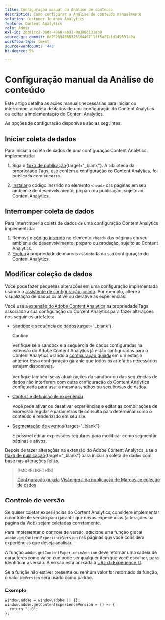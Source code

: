 ```yaml
---
title: Configuração manual da Análise de conteúdo
description: Como configurar a Análise de conteúdo manualmente
solution: Customer Journey Analytics
feature: Content Analytics
role: Admin
exl-id: 2b2d1cc2-36da-4960-ab31-0a398d131ab8
source-git-commit: 6d23203468032510446711ff5a874fd149531a9a
workflow-type: tm+mt
source-wordcount: '448'
ht-degree: 5%

---
```


# Configuração manual da Análise de conteúdo

Este artigo detalha as ações manuais necessárias para iniciar ou interromper a coleta de dados de uma configuração do Content Analytics ou editar a implementação do Content Analytics.

As opções de configuração disponíveis são as seguintes:

## Iniciar coleta de dados

Para iniciar a coleta de dados de uma configuração Content Analytics implementada:

1. Siga o [fluxo de publicação](https://experienceleague.adobe.com/en/docs/experience-platform/tags/publish/overview){target="_blank"}. A biblioteca da propriedade Tags, que contém a configuração do Content Analytics, foi publicada com sucesso.

1. [Instalar](https://experienceleague.adobe.com/en/docs/experience-platform/tags/publish/environments/environments#installation) o código inserido no elemento `<head>` das páginas em seu ambiente de desenvolvimento, preparo ou publicação, sujeito ao Content Analytics.


## Interromper coleta de dados

Para interromper a coleta de dados de uma configuração Content Analytics implementada:

1. Remova o [código inserido](https://experienceleague.adobe.com/en/docs/experience-platform/tags/publish/environments/environments) no elemento `<head>` das páginas em seu ambiente de desenvolvimento, preparo ou produção, sujeito ao Content Analytics.
1. [Exclua](https://experienceleague.adobe.com/en/docs/experience-platform/tags/publish/overview) a propriedade de marcas associada da sua configuração do Content Analytics.



## Modificar coleção de dados

Você pode fazer pequenas alterações em uma configuração implementada usando o [assistente de configuração guiado](guided.md). Por exemplo, altere a visualização de dados ou ative ou desative as experiências.

Você usa a [extensão do Adobe Content Analytics](https://experienceleague.adobe.com/en/docs/experience-platform/tags/extensions/client/content-analytics/overview) na propriedade Tags associada à sua configuração do Content Analytics para fazer alterações nos seguintes artefatos:

* [Sandbox e sequência de dados](https://experienceleague.adobe.com/en/docs/experience-platform/tags/extensions/client/content-analytics/overview#configure-datastreams){target="_blank"}.

  >[!CAUTION]
  >
  >Verifique se a sandbox e a sequência de dados configuradas na extensão do Adobe Content Analytics já estão configuradas para o Content Analytics usando a [configuração guiada](guided.md) em um estágio anterior. Essa configuração garante que todos os artefatos necessários estejam disponíveis.<br/><br/>Verifique também se as atualizações da sandbox ou das sequências de dados não interferem com outra configuração do Content Analytics configurada para usar a mesma sandbox ou sequências de dados.
  >

* [Captura e definição de experiência](https://experienceleague.adobe.com/en/docs/experience-platform/tags/extensions/client/content-analytics/overview?lang=en#configure-experience-capture-and-definition)

  Você pode ativar ou desativar experiências e editar as combinações de expressão regular e parâmetros de consulta para determinar como o conteúdo é renderizado em seu site.

* [Segmentação de eventos](https://experienceleague.adobe.com/en/docs/experience-platform/tags/extensions/client/content-analytics/overview#configure-event-segmenting){target="_blank"}

  É possível editar expressões regulares para modificar como segmentar páginas e ativos.


Depois de fazer alterações na extensão do Adobe Content Analytics, use o [fluxo de publicação](https://experienceleague.adobe.com/en/docs/experience-platform/tags/publish/overview){target="_blank"} para iniciar a coleta de dados com base nas alterações feitas.



>[!MORELIKETHIS]
>
>[Configuração guiada](guided.md)
>[Visão geral da publicação de Marcas de coleção de dados](https://experienceleague.adobe.com/en/docs/experience-platform/tags/publish/overview)
>


## Controle de versão

Se quiser coletar experiências do Content Analytics, considere implementar o controle de versão para garantir que novas experiências (alterações na página da Web) sejam coletadas corretamente.

Para implementar o controle de versão, adicione uma função global `adobe.getContentExperienceVersion` nas páginas que você considera experiências que deseja analisar.

A função `adobe.getContentExperienceVersion` deve retornar uma cadeia de caracteres como valor, que pode ser qualquer item que você escolher, para identificar a versão. A versão está anexada à [URL da Experience ID](/help/content-analytics/report/components.md#experience-metadata).

Se a função não estiver presente ou nenhum valor for retornado da função, o valor `NoVersion` será usado como padrão.

### Exemplo

```
window.adobe = window.adobe || {};
window.adobe.getContentExperienceVersion = () => {
  return "1.0";
};
```

